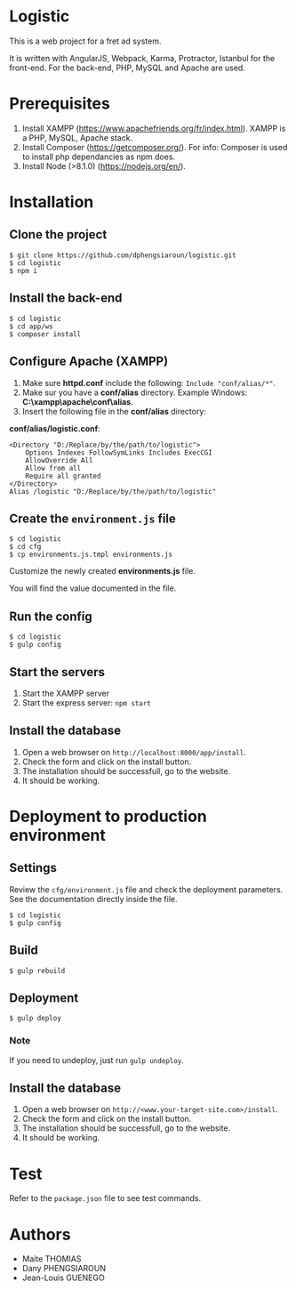 # Logistic

This is a web project for a fret ad system.

It is written with AngularJS, Webpack, Karma, Protractor, Istanbul for the front-end.
For the back-end, PHP, MySQL and Apache are used.

# Prerequisites

1. Install XAMPP (https://www.apachefriends.org/fr/index.html). XAMPP is a PHP, MySQL, Apache stack.
2. Install Composer (https://getcomposer.org/). For info: Composer is used to install php dependancies as npm does.
3. Install Node (>8.1.0) (https://nodejs.org/en/). 


# Installation

## Clone the project

```
$ git clone https://github.com/dphengsiaroun/logistic.git
$ cd logistic
$ npm i
```

## Install the back-end

```
$ cd logistic
$ cd app/ws
$ composer install
```

## Configure Apache (XAMPP)

1. Make sure **httpd.conf** include the following: `Include "conf/alias/*"`.
2. Make sur you have a **conf/alias** directory. Example Windows: **C:\xampp\apache\conf\alias**.
3. Insert the following file in the **conf/alias** directory: 

**conf/alias/logistic.conf**:
```
<Directory "D:/Replace/by/the/path/to/logistic">
    Options Indexes FollowSymLinks Includes ExecCGI
    AllowOverride All
    Allow from all
	Require all granted
</Directory>
Alias /logistic "D:/Replace/by/the/path/to/logistic"
```

## Create the `environment.js` file

```
$ cd logistic
$ cd cfg
$ cp environments.js.tmpl environments.js
```

Customize the newly created **environments.js** file.

You will find the value documented in the file.


## Run the config

```
$ cd logistic
$ gulp config
```

## Start the servers

1. Start the XAMPP server
2. Start the express server: `npm start`

## Install the database

1. Open a web browser on `http://localhost:8000/app/install`.
2. Check the form and click on the install button.
3. The installation should be successfull, go to the website.
4. It should be working.

# Deployment to production environment

## Settings

Review the `cfg/environment.js` file and check the deployment parameters.
See the documentation directly inside the file.

```
$ cd logistic
$ gulp config
```

## Build

```
$ gulp rebuild
```


## Deployment

```
$ gulp deploy
```

### Note 

If you need to undeploy, just run `gulp undeploy`.


## Install the database

1. Open a web browser on `http://<www.your-target-site.com>/install`.
2. Check the form and click on the install button.
3. The installation should be successfull, go to the website.
4. It should be working.


# Test

Refer to the `package.json` file to see test commands.


# Authors

- Maite THOMIAS
- Dany PHENGSIAROUN
- Jean-Louis GUENEGO
